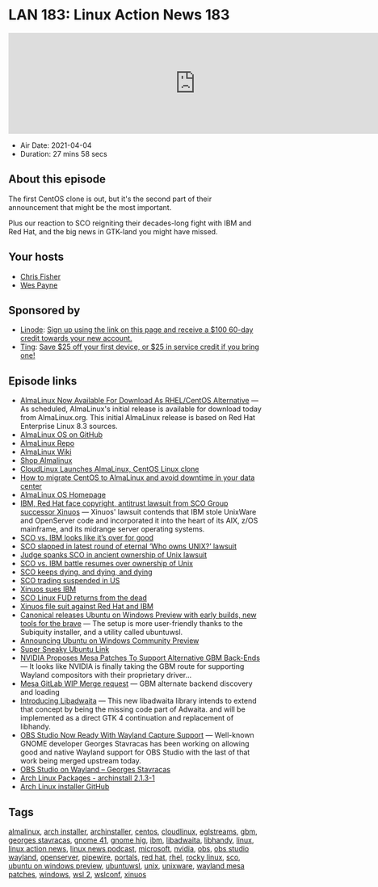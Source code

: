 # LAN 183: Linux Action News 183

<iframe src="https://player.fireside.fm/v2/DAcK9LdX+sHtxoXzn?theme=dark" width="740" height="200" frameborder="0" scrolling="no"></iframe>

* Air Date: 2021-04-04
* Duration: 27 mins 58 secs

## About this episode

The first CentOS clone is out, but it's the second part of their announcement that might be the most important.

Plus our reaction to SCO reigniting their decades-long fight with IBM and Red Hat, and the big news in GTK-land you might have missed.

## Your hosts
* [Chris Fisher](https://linuxactionnews.com/hosts/chris)
* [Wes Payne](https://linuxactionnews.com/hosts/wes)

## Sponsored by

  * [Linode](http://linode.com/lan): [Sign up using the link on this page and receive a $100 60-day credit towards your new account. ](http://linode.com/lan)
  * [Ting](https://linux.ting.com): [Save $25 off your first device, or $25 in service credit if you bring one!](https://linux.ting.com)



## Episode links

  * [AlmaLinux Now Available For Download As RHEL/CentOS Alternative](https://www.phoronix.com/scan.php?page=news_item&px=Alma-Linux-Download-Now "AlmaLinux Now Available For Download As RHEL/CentOS Alternative") — As scheduled, AlmaLinux's initial release is available for download today from AlmaLinux.org. This initial AlmaLinux release is based on Red Hat Enterprise Linux 8.3 sources. 
  * [AlmaLinux OS on GitHub](https://github.com/AlmaLinux/ "AlmaLinux OS on GitHub")
  * [AlmaLinux Repo](https://repo.almalinux.org/almalinux/ "AlmaLinux Repo")
  * [AlmaLinux Wiki](https://wiki.almalinux.org/ "AlmaLinux Wiki")
  * [Shop Almalinux](https://shop.almalinux.org/ "Shop Almalinux")
  * [CloudLinux Launches AlmaLinux, CentOS Linux clone](https://www.zdnet.com/article/cloudlinux-launches-almalinux-centos-linux-clone/ "CloudLinux Launches AlmaLinux, CentOS Linux clone")
  * [How to migrate CentOS to AlmaLinux and avoid downtime in your data center](https://www.techrepublic.com/article/how-to-migrate-centos-to-almalinux-and-avoid-downtime-in-your-data-center/ "How to migrate CentOS to AlmaLinux and avoid downtime in your data center")
  * [AlmaLinux OS Homepage](https://almalinux.org/ "AlmaLinux OS Homepage")
  * [IBM, Red Hat face copyright, antitrust lawsuit from SCO Group successor Xinuos](https://www.theregister.com/2021/03/31/ibm_redhat_xinuos/ "IBM, Red Hat face copyright, antitrust lawsuit from SCO Group successor Xinuos") — Xinuos' lawsuit contends that IBM stole UnixWare and OpenServer code and incorporated it into the heart of its AIX, z/OS mainframe, and its midrange server operating systems. 
  * [SCO vs. IBM looks like it’s over for good](https://www.theregister.com/2016/02/29/sco_vs_ibm_over/ "SCO vs. IBM looks like it’s over for good")
  * [SCO slapped in latest round of eternal ‘Who owns UNIX?’ lawsuit](https://www.theregister.com/2016/02/08/sco_slapped_in_latest_round_of_eternal_who_owns_unix_lawsuit/ "SCO slapped in latest round of eternal ‘Who owns UNIX?’ lawsuit")
  * [Judge spanks SCO in ancient ownership of Unix lawsuit](https://www.theregister.com/2014/12/19/judge_spanks_sco_in_ancient_ownership_of_unix_lawsuit/ "Judge spanks SCO in ancient ownership of Unix lawsuit")
  * [SCO vs. IBM battle resumes over ownership of Unix](https://www.theregister.com/2013/06/17/sco_ibm_lawsuit_resumes/ "SCO vs. IBM battle resumes over ownership of Unix")
  * [SCO keeps dying, and dying, and dying](https://www.theregister.com/2012/08/09/sco_files_chapter_7/ "SCO keeps dying, and dying, and dying")
  * [SCO trading suspended in US](https://www.theregister.com/2011/04/06/sco_trading_suspended/ "SCO trading suspended in US")
  * [Xinuos sues IBM](https://lwn.net/Articles/851315/ "Xinuos sues IBM")
  * [SCO Linux FUD returns from the dead](https://www.zdnet.com/article/sco-linux-fud-returns-from-the-dead/ "SCO Linux FUD returns from the dead")
  * [Xinuos file suit against Red Hat and IBM](https://arstechnica.com/gadgets/2021/04/xinuos-finishes-picking-up-scos-mantle-by-suing-red-hat-and-ibm/ "Xinuos file suit against Red Hat and IBM")
  * [Canonical releases Ubuntu on Windows Preview with early builds, new tools for the brave](https://www.theregister.com/2021/04/01/canonical_ubuntu_on_windows_preview/ "Canonical releases Ubuntu on Windows Preview with early builds, new tools for the brave") — The setup is more user-friendly thanks to the Subiquity installer, and a utility called ubuntuwsl.
  * [Announcing Ubuntu on Windows Community Preview](https://ubuntu.com//blog/announcing-ubuntu-on-windows-community-preview-wsl-2 "Announcing Ubuntu on Windows Community Preview")
  * [Super Sneaky Ubuntu Link](https://www.microsoft.com/store/apps/9P9Q5ZH1HRR0 "Super Sneaky Ubuntu Link")
  * [NVIDIA Proposes Mesa Patches To Support Alternative GBM Back-Ends](https://www.phoronix.com/scan.php?page=news_item&px=NVIDIA-GBM-Mesa-Backend-Alt "NVIDIA Proposes Mesa Patches To Support Alternative GBM Back-Ends") — It looks like NVIDIA is finally taking the GBM route for supporting Wayland compositors with their proprietary driver...
  * [Mesa GitLab WIP Merge request](https://gitlab.freedesktop.org/mesa/mesa/-/merge_requests/9902 "Mesa GitLab WIP Merge request") — GBM alternate backend discovery and loading 
  * [Introducing Libadwaita](https://aplazas.pages.gitlab.gnome.org/blog/blog/2021/03/31/introducing-libadwaita.html "Introducing Libadwaita") — This new libadwaita library intends to extend that concept by being the missing code part of Adwaita. and will be implemented as a direct GTK 4 continuation and replacement of libhandy.
  * [OBS Studio Now Ready With Wayland Capture Support](https://www.phoronix.com/scan.php?page=news_item&px=OBS-Studio-Wayland-Ready "OBS Studio Now Ready With Wayland Capture Support") — Well-known GNOME developer Georges Stavracas has been working on allowing good and native Wayland support for OBS Studio with the last of that work being merged upstream today.
  * [OBS Studio on Wayland – Georges Stavracas](https://feaneron.com/2021/03/30/obs-studio-on-wayland/ "OBS Studio on Wayland – Georges Stavracas")
  * [Arch Linux Packages - archinstall 2.1.3-1](https://archlinux.org/packages/extra/any/archinstall/ "Arch Linux Packages - archinstall 2.1.3-1")
  * [Arch Linux installer GitHub](https://github.com/archlinux/archinstall "Arch Linux installer GitHub")



## Tags

[almalinux](https://linuxactionnews.com/tags/almalinux), [arch installer](https://linuxactionnews.com/tags/arch%20installer), [archinstaller](https://linuxactionnews.com/tags/archinstaller), [centos](https://linuxactionnews.com/tags/centos), [cloudlinux](https://linuxactionnews.com/tags/cloudlinux), [eglstreams](https://linuxactionnews.com/tags/eglstreams), [gbm](https://linuxactionnews.com/tags/gbm), [georges stavracas](https://linuxactionnews.com/tags/georges%20stavracas), [gnome 41](https://linuxactionnews.com/tags/gnome%2041), [gnome hig](https://linuxactionnews.com/tags/gnome%20hig), [ibm](https://linuxactionnews.com/tags/ibm), [libadwaita](https://linuxactionnews.com/tags/libadwaita), [libhandy](https://linuxactionnews.com/tags/libhandy), [linux](https://linuxactionnews.com/tags/linux), [linux action news](https://linuxactionnews.com/tags/linux%20action%20news), [linux news podcast](https://linuxactionnews.com/tags/linux%20news%20podcast), [microsoft](https://linuxactionnews.com/tags/microsoft), [nvidia](https://linuxactionnews.com/tags/nvidia), [obs](https://linuxactionnews.com/tags/obs), [obs studio wayland](https://linuxactionnews.com/tags/obs%20studio%20wayland), [openserver](https://linuxactionnews.com/tags/openserver), [pipewire](https://linuxactionnews.com/tags/pipewire), [portals](https://linuxactionnews.com/tags/portals), [red hat](https://linuxactionnews.com/tags/red%20hat), [rhel](https://linuxactionnews.com/tags/rhel), [rocky linux](https://linuxactionnews.com/tags/rocky%20linux), [sco](https://linuxactionnews.com/tags/sco), [ubuntu on windows preview](https://linuxactionnews.com/tags/ubuntu%20on%20windows%20preview), [ubuntuwsl](https://linuxactionnews.com/tags/ubuntuwsl), [unix](https://linuxactionnews.com/tags/unix), [unixware](https://linuxactionnews.com/tags/unixware), [wayland mesa patches](https://linuxactionnews.com/tags/wayland%20mesa%20patches), [windows](https://linuxactionnews.com/tags/windows), [wsl 2](https://linuxactionnews.com/tags/wsl%202), [wslconf](https://linuxactionnews.com/tags/wslconf), [xinuos](https://linuxactionnews.com/tags/xinuos)